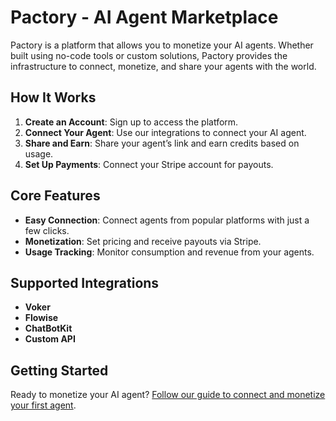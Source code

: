 # Pactory - AI Agent Marketplace

Pactory is a platform that allows you to monetize your AI agents. Whether built using no-code tools or custom solutions, Pactory provides the infrastructure to connect, monetize, and share your agents with the world.

## How It Works

1. **Create an Account**: Sign up to access the platform.
2. **Connect Your Agent**: Use our integrations to connect your AI agent.
3. **Share and Earn**: Share your agent’s link and earn credits based on usage.
4. **Set Up Payments**: Connect your Stripe account for payouts.

## Core Features
- **Easy Connection**: Connect agents from popular platforms with just a few clicks.
- **Monetization**: Set pricing and receive payouts via Stripe.
- **Usage Tracking**: Monitor consumption and revenue from your agents.

## Supported Integrations
- **Voker**
- **Flowise**
- **ChatBotKit**
- **Custom API**

## Getting Started

Ready to monetize your AI agent? [Follow our guide to connect and monetize your first agent](https://docs.pactory.ai/introduction).
